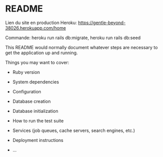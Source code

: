 # README

Lien du site en production Heroku: https://gentle-beyond-38026.herokuapp.com/home

Commande:
heroku run rails db:migrate,
heroku run rails db:seed

This README would normally document whatever steps are necessary to get the
application up and running.

Things you may want to cover:

* Ruby version

* System dependencies

* Configuration

* Database creation

* Database initialization

* How to run the test suite

* Services (job queues, cache servers, search engines, etc.)

* Deployment instructions

* ...
